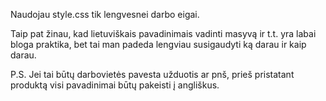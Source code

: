 Naudojau style.css tik lengvesnei darbo eigai.

Taip pat žinau, kad lietuviškais pavadinimais vadinti masyvą ir t.t.
yra labai bloga praktika, bet tai man padeda lengviau susigaudyti
ką darau ir kaip darau.

P.S. Jei tai būtų darbovietės pavesta užduotis ar pnš,
prieš pristatant produktą visi pavadinimai būtų pakeisti į angliškus.
